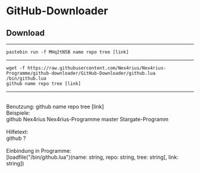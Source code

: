 <h1>GitHub-Downloader</h1>

<h2>Download</h2>
<hr>
<code>pastebin run -f MHq2tN5B name repo tree [link]</code>
<hr>
<code>wget -f https://raw.githubusercontent.com/Nex4rius/Nex4rius-Programme/github-downloader/GitHub-Downloader/github.lua /bin/github.lua</code><br />
<code>github name repo tree [link]</code>
<hr><br />
Benutzung: github name repo tree [link]<br />
Beispiele:<br />
github Nex4rius Nex4rius-Programme master Stargate-Programm<br />
<br />
Hilfetext:<br />
github ?<br />
<br />
Einbindung in Programme:<br />
[loadfile("/bin/github.lua")(name: string, repo: string, tree: string[, link: string])
